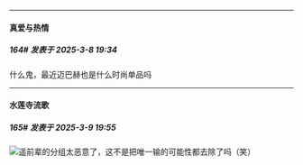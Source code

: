 ﻿
*****

####  真爱与热情  
##### 164#       发表于 2025-3-8 19:34

什么鬼，最近迈巴赫也是什么时尚单品吗


*****

####  水莲寺流歌  
##### 165#       发表于 2025-3-9 19:55

<img src="https://static.saraba1st.com/image/smiley/face2017/037.png" referrerpolicy="no-referrer">遥前辈的分组太恶意了，这不是把唯一输的可能性都去除了吗（笑）

